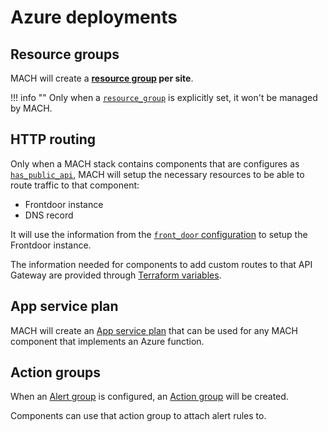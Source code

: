 # Azure deployments

## Resource groups

MACH will create a **[resource group](https://registry.terraform.io/providers/hashicorp/azurerm/latest/docs/resources/resource_group) per site**.

!!! info ""
    Only when a [`resource_group`](../../syntax.md#azure_1) is explicitly set, it won't be managed by MACH.

## HTTP routing

Only when a MACH stack contains components that are configures as [`has_public_api`](../../syntax.md#components), MACH will setup the necessary resources to be able to route traffic to that component:

- Frontdoor instance
- DNS record

It will use the information from the [`front_door` configuration](../../syntax.md#front_door) to setup the Frontdoor instance.

The information needed for components to add custom routes to that API Gateway are provided through [Terraform variables](../../components/azure.md#terraform-variables).

## App service plan

MACH will create an [App service plan](https://registry.terraform.io/providers/hashicorp/azurerm/latest/docs/resources/app_service_plan) that can be used for any MACH component that implements an Azure function.

## Action groups

When an [Alert group](../../syntax.md#alert_group) is configured, an [Action group](https://registry.terraform.io/providers/hashicorp/azurerm/latest/docs/resources/monitor_action_group) will be created.

Components can use that action group to attach alert rules to.